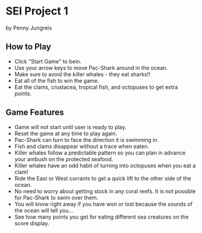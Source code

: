 # SEI Project 1

by Penny Jungreis

## How to Play
* Click "Start Game" to bein.
* Use your arrow keys to move Pac-Shark around in the ocean.
* Make sure to avoid the killer whales - they eat sharks!!
* Eat all of the fish to win the game.
* Eat the clams, crustacea, tropical fish, and octopuses to get extra points.

## Game Features
* Game will not start until user is ready to play.
* Reset the game at any time to play again.
* Pac-Shark can turn to face the direction it is swimming in.
* Fish and clams disappear without a trace when eaten.
* Killer whales follow a predictable pattern so you can plan in advance your ambush on the protected seafood.
* Killer whales have an odd habit of turning into octopuses when you eat a clam!
* Ride the East or West currants to get a quick lift to the other side of the ocean.
* No need to worry about getting stock in any coral reefs. It is not possible for Pac-Shark to swim over them.
* You will know right away if you have won or lost because the sounds of the ocean will tell you...
* See how many points you get for eating different sea creatures on the score display.
